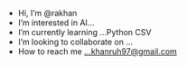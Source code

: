 -  Hi, I’m @rakhan
- I’m interested in AI...
- I’m currently learning ...Python CSV
- I’m looking to collaborate on ...
- How to reach me ...khanruh97@gmail.com

<!---
rakhan24/rakhan24 is a ✨ special ✨ repository because its `README.md` (this file) appears on your GitHub profile.
You can click the Preview link to take a look at your changes.
--->
